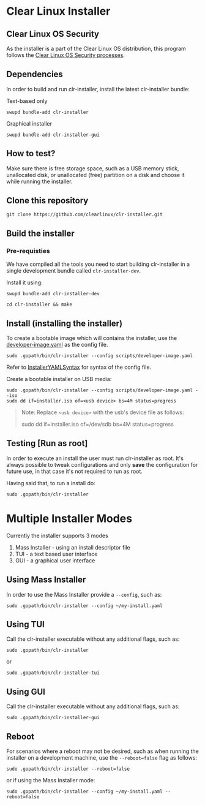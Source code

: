 # Clear Linux Installer

## Clear Linux OS Security
As the installer is a part of the Clear Linux OS distribution, this program follows the [Clear Linux OS Security processes](https://clearlinux.org/documentation/clear-linux/concepts/security).

## Dependencies
In order to build and run clr-installer, install the latest clr-installer bundle:

Text-based only
```
swupd bundle-add clr-installer
```

Graphical installer
```
swupd bundle-add clr-installer-gui
```

## How to test?
Make sure there is free storage space, such as a USB memory stick, unallocated disk, or unallocated (free) partition on a disk and choose it while running the installer.

## Clone this repository

```
git clone https://github.com/clearlinux/clr-installer.git
```

## Build the installer

### Pre-requisties
We have compiled all the tools you need to start building clr-installer in a single development bundle called `clr-installer-dev`.

Install it using:
```
swupd bundle-add clr-installer-dev
```

```
cd clr-installer && make
```

## Install (installing the installer)

To create a bootable image which will contains the installer, use the [developer-image.yaml](../master/scripts/developer-image.yaml) as the config file.
```
sudo .gopath/bin/clr-installer --config scripts/developer-image.yaml
```
Refer to [InstallerYAMLSyntax](../master/scripts/InstallerYAMLSyntax.md) for syntax of the config file.

Create a bootable installer on USB media:
```
sudo .gopath/bin/clr-installer --config scripts/developer-image.yaml --iso
sudo dd if=installer.iso of=<usb device> bs=4M status=progress
```

> Note: Replace ```<usb device>``` with the usb's device file as follows:
>
> sudo dd if=installer.iso of=/dev/sdb bs=4M status=progress
>

## Testing [Run as root]

In order to execute an install the user must run clr-installer as root. It's always possible to tweak configurations and only __save__ the configuration for future use, in that case it's not required to run as root.

Having said that, to run a install do:

```
sudo .gopath/bin/clr-installer
```

# Multiple Installer Modes
Currently the installer supports 3 modes
1. Mass Installer - using an install descriptor file
2. TUI - a text based user interface
3. GUI - a graphical user interface

## Using Mass Installer
In order to use the Mass Installer provide a ```--config```, such as:

```
sudo .gopath/bin/clr-installer --config ~/my-install.yaml
```

## Using TUI
Call the clr-installer executable without any additional flags, such as:

```
sudo .gopath/bin/clr-installer
```
or
```
sudo .gopath/bin/clr-installer-tui
```


## Using GUI
Call the clr-installer executable without any additional flags, such as:

```
sudo .gopath/bin/clr-installer-gui
```

## Reboot
For scenarios where a reboot may not be desired, such as when running the installer on a development machine, use the ```--reboot=false``` flag as follows:

```
sudo .gopath/bin/clr-installer --reboot=false
```

or if using the Mass Installer mode:

```
sudo .gopath/bin/clr-installer --config ~/my-install.yaml --reboot=false
```

